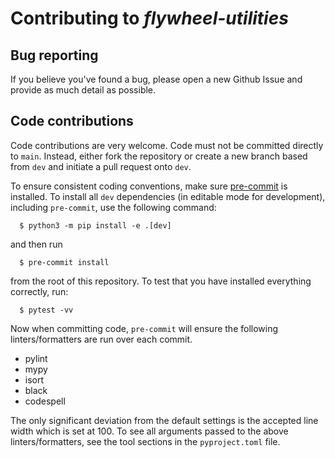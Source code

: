 # Contributing to *flywheel-utilities*

## Bug reporting

If you believe you've found a bug, please open a new Github Issue and provide as much detail as possible.

## Code contributions

Code contributions are very welcome. Code must not be committed directly to `main`.
Instead, either fork the repository or create a new branch based from `dev` and initiate a pull request onto `dev`.

To ensure consistent coding conventions, make sure [pre-commit](https://pre-commit.com/) is installed.
To install all `dev` dependencies (in editable mode for development), including `pre-commit`, use the following command:
```
  $ python3 -m pip install -e .[dev]
```
and then run
```
  $ pre-commit install
```
from the root of this repository.
To test that you have installed everything correctly, run:
```
  $ pytest -vv
```

Now when committing code, `pre-commit` will ensure the following linters/formatters are run over each commit.
- pylint
- mypy
- isort
- black
- codespell

The only significant deviation from the default settings is the accepted line width which is set at 100.
To see all arguments passed to the above linters/formatters, see the tool sections in the `pyproject.toml` file.
